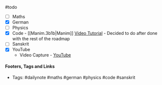 #todo
- [ ] Maths
- [x] German
- [ ] Physics
- [x] Code - [[Manim.3b1b|Manim]] [Video Tutorial](https://www.youtube.com/watch?v=KHGoFDB-raE&t=55s) - Decided to do after done with the rest of the roadmap
- [ ] Sanskrit
- [x] YouTube
	- Video Capture - [YouTube](https://www.youtube.com/watch?v=ZC5Zr3NC2PY)


#### Footers, Tags and Links
- Tags: #dailynote #maths #german #physics #code #sanskrit 